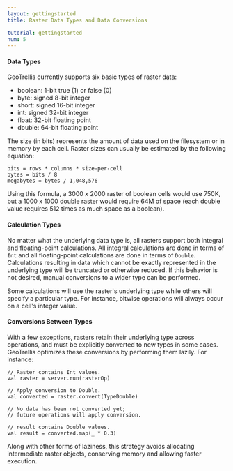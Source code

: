 ```yaml
---
layout: gettingstarted
title: Raster Data Types and Data Conversions

tutorial: gettingstarted
num: 5
---
```


#### Data Types

GeoTrellis currently supports six basic types of raster data:

* boolean: 1-bit true (1) or false (0)
* byte: signed 8-bit integer
* short: signed 16-bit integer
* int: signed 32-bit integer
* float: 32-bit floating point
* double: 64-bit floating point

The size (in bits) represents the amount of data used on the filesystem or in
memory by each cell. Raster sizes can usually be estimated by the following
equation:

    bits = rows * columns * size-per-cell
    bytes = bits / 8
    megabytes = bytes / 1,048,576

Using this formula, a 3000 x 2000 raster of boolean cells would use 750K, but a
1000 x 1000 double raster would require 64M of space (each double value
requires 512 times as much space as a boolean).

#### Calculation Types

No matter what the underlying data type is, all rasters support both integral
and floating-point calculations. All integral calculations are done in terms of
`Int` and all floating-point calculations are done in terms of `Double`.
Calculations resulting in data which cannot be exactly represented in the
underlying type will be truncated or otherwise reduced. If this behavior is not
desired, manual conversions to a wider type can be performed. 

Some calculations will use the raster's underlying type while others will
specify a particular type. For instance, bitwise operations will always occur
on a cell's integer value.

#### Conversions Between Types

With a few exceptions, rasters retain their underlying type across operations,
and must be explicitly converted to new types in some cases. GeoTrellis
optimizes these conversions by performing them lazily. For instance:


    // Raster contains Int values.
    val raster = server.run(rasterOp)

    // Apply conversion to Double.
    val converted = raster.convert(TypeDouble)

    // No data has been not converted yet; 
    // future operations will apply conversion.

    // result contains Double values.
    val result = converted.map(_ * 0.3)


Along with other forms of laziness, this strategy avoids allocating
intermediate raster objects, conserving memory and allowing faster execution.
